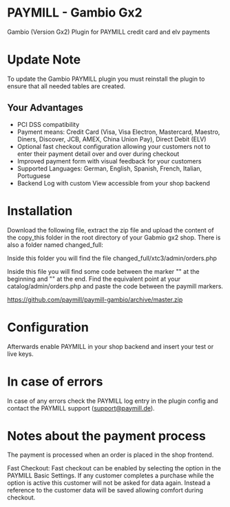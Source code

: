 PAYMILL - Gambio Gx2
====================

Gambio (Version Gx2) Plugin for PAYMILL credit card and elv payments

# Update Note

To update the Gambio PAYMILL plugin you must reinstall the plugin to ensure 
that all needed tables are created.

## Your Advantages
* PCI DSS compatibility
* Payment means: Credit Card (Visa, Visa Electron, Mastercard, Maestro, Diners, Discover, JCB, AMEX, China Union Pay), Direct Debit (ELV)
* Optional fast checkout configuration allowing your customers not to enter their payment detail over and over during checkout
* Improved payment form with visual feedback for your customers
* Supported Languages: German, English, Spanish, French, Italian, Portuguese
* Backend Log with custom View accessible from your shop backend

# Installation

Download the following file, extract the zip file and upload the content of the copy_this folder in the root directory of your Gabmio gx2 shop.
There is also a folder named changed_full:

Inside this folder you will find the file changed_full/xtc3/admin/orders.php

Inside this file you will find some code between the marker "<!-- Paymill begin -->" at the beginning and "<!-- Paymill end -->"
at the end. Find the equivalent point at your catalog/admin/orders.php and paste the code between the paymill markers.

https://github.com/paymill/paymill-gambio/archive/master.zip

# Configuration

Afterwards enable PAYMILL in your shop backend and insert your test or live keys.

# In case of errors

In case of any errors check the PAYMILL log entry in the plugin config and 
contact the PAYMILL support (support@paymill.de).

# Notes about the payment process

The payment is processed when an order is placed in the shop frontend.

Fast Checkout: Fast checkout can be enabled by selecting the option in the PAYMILL Basic Settings. If any customer completes a purchase while the option is active this customer will not be asked for data again. Instead a reference to the customer data will be saved allowing comfort during checkout.
